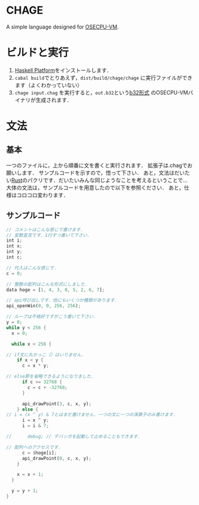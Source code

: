 # CHAGE
A simple language designed for [OSECPU-VM](http://osecpu.osask.jp/wiki/).

# ビルドと実行
1. [Haskell Platform](https://www.haskell.org/platform/)をインストールします．
2. `cabal build`でとりあえず，`dist/build/chage/chage` に実行ファイルができます（よくわかっていない）
3. `chage input.chag` を実行すると，`out.b32`という[b32形式](http://osecpu.osask.jp/wiki/?page0097) のOSECPU-VMバイナリが生成されます．

# 文法
## 基本
一つのファイルに，上から順番に文を書くと実行されます．
拡張子は.chagでお願いします．
サンプルコードを示すので，悟って下さい．
あと，文法はだいたい[Rust](http://www.rust-lang.org)のパクリです．だいたいみんな同じようなことを考えるということで...
大体の文法は，サンプルコードを用意したので以下を参照ください．
あと，仕様はコロコロ変わります．

## サンプルコード
```rust
// コメントはこんな感じで書けます．
// 変数宣言です．1行ずつ書いて下さい．
int i;
int x;
int y;
int c;

// 代入はこんな感じで．
c = 0;

// 整数の配列はこんな形式にしました．
data hoge = [1, 4, 3, 0, 5, 2, 6, 7];

// api呼び出しです．他にもいくつか種類があります．
api_openWin(0, 0, 256, 256);

// ループは不格好ですがこう書いて下さい．
y = 0;
while y < 256 {
  x = 0;

  while x < 256 {

// if文に丸かっこ（）はいりません．
    if x < y {
      c = x * y;

// else節を省略できるようになりました．
      if c >= 32768 {
        c = c + -32768;
      }

      api_drawPoint(3, c, x, y);
    } else {
// i = (x ^ y) & 7とはまだ書けません．一つの文に一つの演算子のみ書けます．
      i = x ^ y;
      i = i & 7;

//      debug; // デバッガを起動して止めることもできます．

// 配列へのアクセスです．
      c = $hoge[i];
      api_drawPoint(0, c, x, y);
    }

    x = x + 1;
  }

  y = y + 1;
}

```
